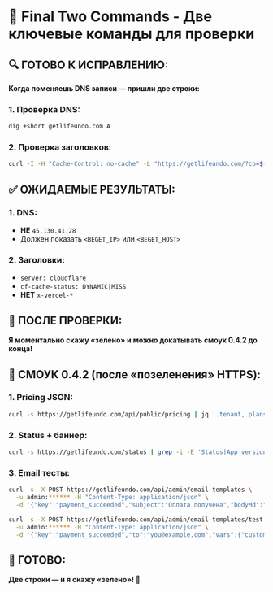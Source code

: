 # 🎯 Final Two Commands - Две ключевые команды для проверки

## **🔍 ГОТОВО К ИСПРАВЛЕНИЮ:**

**Когда поменяешь DNS записи — пришли две строки:**

### **1. Проверка DNS:**
```bash
dig +short getlifeundo.com A
```

### **2. Проверка заголовков:**
```bash
curl -I -H "Cache-Control: no-cache" -L "https://getlifeundo.com/?cb=$(date +%s)" | sed -n '1p;/^server:/Ip;/^cf-cache-status:/Ip;/^x-vercel/Ip'
```

## **✅ ОЖИДАЕМЫЕ РЕЗУЛЬТАТЫ:**

### **1. DNS:**
- **НЕ** `45.130.41.28`
- Должен показать `<BEGET_IP>` или `<BEGET_HOST>`

### **2. Заголовки:**
- `server: cloudflare`
- `cf-cache-status: DYNAMIC|MISS`
- **НЕТ** `x-vercel-*`

## **🚀 ПОСЛЕ ПРОВЕРКИ:**

**Я моментально скажу «зелено» и можно докатывать смоук 0.4.2 до конца!**

## **🧪 СМОУК 0.4.2 (после «позеленения» HTTPS):**

### **1. Pricing JSON:**
```bash
curl -s https://getlifeundo.com/api/public/pricing | jq '.tenant,.plans[0]'
```

### **2. Status + баннер:**
```bash
curl -s https://getlifeundo.com/status | grep -i -E 'Status|App version'
```

### **3. Email тесты:**
```bash
curl -s -X POST https://getlifeundo.com/api/admin/email-templates \
  -u admin:****** -H "Content-Type: application/json" \
  -d '{"key":"payment_succeeded","subject":"Оплата получена","bodyMd":"**Спасибо, {{customer}}!** Платёж принят."}'

curl -s -X POST https://getlifeundo.com/api/admin/email-templates/test \
  -u admin:****** -H "Content-Type: application/json" \
  -d '{"key":"payment_succeeded","to":"you@example.com","vars":{"customer":"Иван"}}'
```

## **🎯 ГОТОВО:**

**Две строки — и я скажу «зелено»! 🚀**

